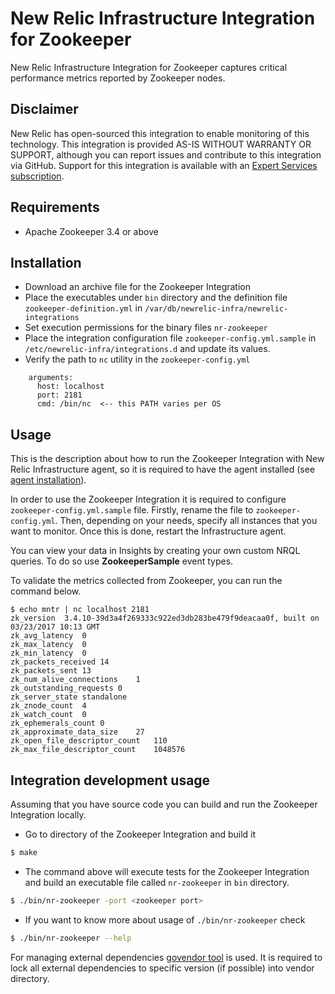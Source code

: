 # New Relic Infrastructure Integration for Zookeeper
New Relic Infrastructure Integration for Zookeeper captures critical performance metrics reported by Zookeeper nodes.

## Disclaimer
New Relic has open-sourced this integration to enable monitoring of this technology. This integration is provided AS-IS WITHOUT WARRANTY OR SUPPORT, although you can report issues and contribute to this integration via GitHub. Support for this integration is available with an [Expert Services subscription](newrelic.com/expertservices).

## Requirements
* Apache Zookeeper 3.4 or above

## Installation
* Download an archive file for the Zookeeper Integration
* Place the executables under `bin` directory and the definition file `zookeeper-definition.yml` in `/var/db/newrelic-infra/newrelic-integrations`
* Set execution permissions for the binary files `nr-zookeeper`
* Place the integration configuration file `zookeeper-config.yml.sample` in `/etc/newrelic-infra/integrations.d` and update its values.
* Verify the path to  `nc` utility in the  `zookeeper-config.yml`  

```
    arguments:
      host: localhost
      port: 2181
      cmd: /bin/nc  <-- this PATH varies per OS
```

## Usage
This is the description about how to run the Zookeeper Integration with New Relic Infrastructure agent, so it is required to have the agent installed (see [agent installation](https://docs.newrelic.com/docs/infrastructure/new-relic-infrastructure/installation/install-infrastructure-linux)).

In order to use the Zookeeper Integration it is required to configure `zookeeper-config.yml.sample` file. Firstly, rename the file to `zookeeper-config.yml`. Then, depending on your needs, specify all instances that you want to monitor. Once this is done, restart the Infrastructure agent.

You can view your data in Insights by creating your own custom NRQL queries. To
do so use **ZookeeperSample** event types.


To validate the metrics collected from Zookeeper, you can run the command below.  

```
$ echo mntr | nc localhost 2181
zk_version	3.4.10-39d3a4f269333c922ed3db283be479f9deacaa0f, built on 03/23/2017 10:13 GMT
zk_avg_latency	0
zk_max_latency	0
zk_min_latency	0
zk_packets_received	14
zk_packets_sent	13
zk_num_alive_connections	1
zk_outstanding_requests	0
zk_server_state	standalone
zk_znode_count	4
zk_watch_count	0
zk_ephemerals_count	0
zk_approximate_data_size	27
zk_open_file_descriptor_count	110
zk_max_file_descriptor_count	1048576
```

## Integration development usage
Assuming that you have source code you can build and run the Zookeeper Integration locally.
* Go to directory of the Zookeeper Integration and build it
```bash
$ make
```
* The command above will execute tests for the Zookeeper Integration and build an executable file called `nr-zookeeper` in `bin` directory.
```bash
$ ./bin/nr-zookeeper -port <zookeeper port>
```
* If you want to know more about usage of `./bin/nr-zookeeper` check
```bash
$ ./bin/nr-zookeeper --help
```

For managing external dependencies [govendor tool](https://github.com/kardianos/govendor) is used. It is required to lock all external dependencies to specific version (if possible) into vendor directory.
